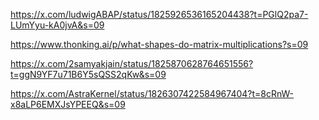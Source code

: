 https://x.com/ludwigABAP/status/1825926536165204438?t=PGlQ2pa7-LUmYyu-kA0jvA&s=09

https://www.thonking.ai/p/what-shapes-do-matrix-multiplications?s=09

https://x.com/2samyakjain/status/1825870628764651556?t=ggN9YF7u71B6Y5sQSS2qKw&s=09

https://x.com/AstraKernel/status/1826307422584967404?t=8cRnW-x8aLP6EMXJsYPEEQ&s=09